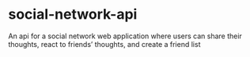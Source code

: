 # social-network-api
An api for a social network web application where users can share their thoughts, react to friends’ thoughts, and create a friend list
